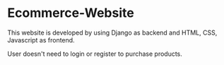 # Ecommerce-Website
This website is developed by using Django as backend and HTML, CSS, Javascript as frontend.

User doesn't need to login or register to purchase products.
